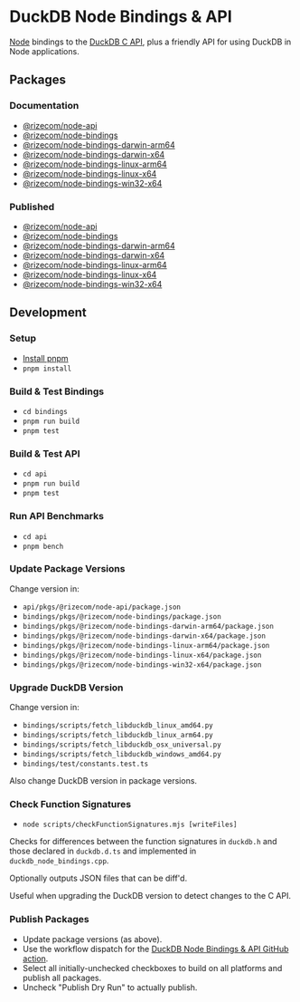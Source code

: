 # DuckDB Node Bindings & API

[Node](https://nodejs.org/) bindings to the [DuckDB C API](https://duckdb.org/docs/api/c/overview), plus a friendly API for using DuckDB in Node applications.

## Packages

### Documentation

- [@rizecom/node-api](api/pkgs/@rizecom/node-api/README.md)
- [@rizecom/node-bindings](bindings/pkgs/@rizecom/node-bindings/README.md)
- [@rizecom/node-bindings-darwin-arm64](bindings/pkgs/@rizecom/node-bindings-darwin-arm64/README.md)
- [@rizecom/node-bindings-darwin-x64](bindings/pkgs/@rizecom/node-bindings-darwin-x64/README.md)
- [@rizecom/node-bindings-linux-arm64](bindings/pkgs/@rizecom/node-bindings-linux-arm64/README.md)
- [@rizecom/node-bindings-linux-x64](bindings/pkgs/@rizecom/node-bindings-linux-x64/README.md)
- [@rizecom/node-bindings-win32-x64](bindings/pkgs/@rizecom/node-bindings-win32-x64/README.md)

### Published

- [@rizecom/node-api](https://www.npmjs.com/package/@rizecom/node-api)
- [@rizecom/node-bindings](https://www.npmjs.com/package/@rizecom/node-bindings)
- [@rizecom/node-bindings-darwin-arm64](https://www.npmjs.com/package/@rizecom/node-bindings-darwin-arm64)
- [@rizecom/node-bindings-darwin-x64](https://www.npmjs.com/package/@rizecom/node-bindings-darwin-x64)
- [@rizecom/node-bindings-linux-arm64](https://www.npmjs.com/package/@rizecom/node-bindings-linux-arm64)
- [@rizecom/node-bindings-linux-x64](https://www.npmjs.com/package/@rizecom/node-bindings-linux-x64)
- [@rizecom/node-bindings-win32-x64](https://www.npmjs.com/package/@rizecom/node-bindings-win32-x64)

## Development

### Setup
- [Install pnpm](https://pnpm.io/installation)
- `pnpm install`

### Build & Test Bindings
- `cd bindings`
- `pnpm run build`
- `pnpm test`

### Build & Test API
- `cd api`
- `pnpm run build`
- `pnpm test`

### Run API Benchmarks
- `cd api`
- `pnpm bench`

### Update Package Versions

Change version in:
- `api/pkgs/@rizecom/node-api/package.json`
- `bindings/pkgs/@rizecom/node-bindings/package.json`
- `bindings/pkgs/@rizecom/node-bindings-darwin-arm64/package.json`
- `bindings/pkgs/@rizecom/node-bindings-darwin-x64/package.json`
- `bindings/pkgs/@rizecom/node-bindings-linux-arm64/package.json`
- `bindings/pkgs/@rizecom/node-bindings-linux-x64/package.json`
- `bindings/pkgs/@rizecom/node-bindings-win32-x64/package.json`

### Upgrade DuckDB Version

Change version in:
- `bindings/scripts/fetch_libduckdb_linux_amd64.py`
- `bindings/scripts/fetch_libduckdb_linux_arm64.py`
- `bindings/scripts/fetch_libduckdb_osx_universal.py`
- `bindings/scripts/fetch_libduckdb_windows_amd64.py`
- `bindings/test/constants.test.ts`

Also change DuckDB version in package versions.

### Check Function Signatures

- `node scripts/checkFunctionSignatures.mjs [writeFiles]`

Checks for differences between the function signatures in `duckdb.h` and those declared in `duckdb.d.ts` and implemented in `duckdb_node_bindings.cpp`.

Optionally outputs JSON files that can be diff'd.

Useful when upgrading the DuckDB version to detect changes to the C API.

### Publish Packages

- Update package versions (as above).
- Use the workflow dispatch for the [DuckDB Node Bindings & API GitHub action](https://github.com/duckdb/duckdb-node-neo/actions/workflows/DuckDBNodeBindingsAndAPI.yml).
- Select all initially-unchecked checkboxes to build on all platforms and publish all packages.
- Uncheck "Publish Dry Run" to actually publish.
